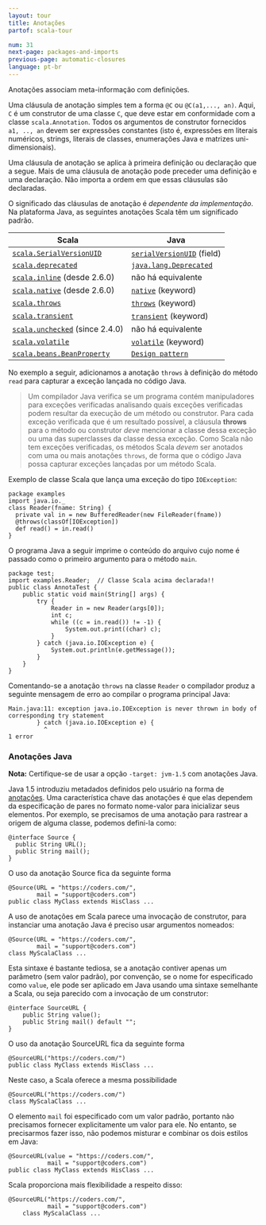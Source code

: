 ```yaml
---
layout: tour
title: Anotações
partof: scala-tour

num: 31
next-page: packages-and-imports
previous-page: automatic-closures
language: pt-br
---
```


Anotações associam meta-informação com definições.

Uma cláusula de anotação simples tem a forma `@C` ou `@C(a1,..., an)`. Aqui, `C` é um construtor de uma classe `C`, que deve estar em conformidade com a classe `scala.Annotation`. Todos os argumentos de construtor fornecidos `a1, .., an` devem ser expressões constantes (isto é, expressões em literais numéricos, strings, literais de classes, enumerações Java e matrizes uni-dimensionais).

Uma cláusula de anotação se aplica à primeira definição ou declaração que a segue. Mais de uma cláusula de anotação pode preceder uma definição e uma declaração. Não importa a ordem em que essas cláusulas são declaradas.

O significado das cláusulas de anotação é _dependente da implementação_. Na plataforma Java, as seguintes anotações Scala têm um significado padrão.

|           Scala           |           Java           |
|           ------          |          ------          |
|  [`scala.SerialVersionUID`](https://www.scala-lang.org/api/current/scala/SerialVersionUID.html)   |  [`serialVersionUID`](https://java.sun.com/j2se/1.5.0/docs/api/java/io/Serializable.html#navbar_bottom) (field)  |
|  [`scala.deprecated`](https://www.scala-lang.org/api/current/scala/deprecated.html)   |  [`java.lang.Deprecated`](https://java.sun.com/j2se/1.5.0/docs/api/java/lang/Deprecated.html) |
|  [`scala.inline`](https://www.scala-lang.org/api/current/scala/inline.html) (desde 2.6.0)  | não há equivalente |
|  [`scala.native`](https://www.scala-lang.org/api/current/scala/native.html) (desde 2.6.0)  |  [`native`](https://java.sun.com/docs/books/tutorial/java/nutsandbolts/_keywords.html) (keyword) |
|  [`scala.throws`](https://www.scala-lang.org/api/current/scala/throws.html) |  [`throws`](https://java.sun.com/docs/books/tutorial/java/nutsandbolts/_keywords.html) (keyword) |
|  [`scala.transient`](https://www.scala-lang.org/api/current/scala/transient.html) |  [`transient`](https://java.sun.com/docs/books/tutorial/java/nutsandbolts/_keywords.html) (keyword) |
|  [`scala.unchecked`](https://www.scala-lang.org/api/current/scala/unchecked.html) (since 2.4.0) |  não há equivalente |
|  [`scala.volatile`](https://www.scala-lang.org/api/current/scala/volatile.html) |  [`volatile`](https://java.sun.com/docs/books/tutorial/java/nutsandbolts/_keywords.html) (keyword) |
|  [`scala.beans.BeanProperty`](https://www.scala-lang.org/api/current/scala/beans/BeanProperty.html) |  [`Design pattern`](https://docs.oracle.com/javase/tutorial/javabeans/writing/properties.html) |

No exemplo a seguir, adicionamos a anotação `throws` à definição do método `read` para capturar a exceção lançada no código Java.

> Um compilador Java verifica se um programa contém manipuladores para exceções verificadas analisando quais exceções verificadas podem resultar da execução de um método ou construtor. Para cada exceção verificada que é um resultado possível, a cláusula **throws** para o método ou construtor _deve_ mencionar a classe dessa exceção ou uma das superclasses da classe dessa exceção.
> Como Scala não tem exceções verificadas, os métodos Scala _devem_ ser anotados com uma ou mais anotações `throws`, de forma que o código Java possa capturar exceções lançadas por um método Scala.


Exemplo de classe Scala que lança uma exceção do tipo `IOException`:

```
package examples
import java.io._
class Reader(fname: String) {
  private val in = new BufferedReader(new FileReader(fname))
  @throws(classOf[IOException])
  def read() = in.read()
}
```

O programa Java a seguir imprime o conteúdo do arquivo cujo nome é passado como o primeiro argumento para o método `main`.

```
package test;
import examples.Reader;  // Classe Scala acima declarada!!
public class AnnotaTest {
    public static void main(String[] args) {
        try {
            Reader in = new Reader(args[0]);
            int c;
            while ((c = in.read()) != -1) {
                System.out.print((char) c);
            }
        } catch (java.io.IOException e) {
            System.out.println(e.getMessage());
        }
    }
}
```

Comentando-se a anotação `throws` na classe `Reader` o compilador produz a seguinte mensagem de erro ao compilar o programa principal Java:

```
Main.java:11: exception java.io.IOException is never thrown in body of
corresponding try statement
        } catch (java.io.IOException e) {
          ^
1 error
```

### Anotações Java ###

**Nota:** Certifique-se de usar a opção `-target: jvm-1.5` com anotações Java.

Java 1.5 introduziu metadados definidos pelo usuário na forma de [anotações](https://java.sun.com/j2se/1.5.0/docs/guide/language/annotations.html). Uma característica chave das anotações é que elas dependem da especificação de pares no formato nome-valor para inicializar seus elementos. Por exemplo, se precisamos de uma anotação para rastrear a origem de alguma classe, podemos defini-la como:

```
@interface Source {
  public String URL();
  public String mail();
}
```

O uso da anotação Source fica da seguinte forma

```
@Source(URL = "https://coders.com/",
        mail = "support@coders.com")
public class MyClass extends HisClass ...
```

A uso de anotações em Scala parece uma invocação de construtor, para instanciar uma anotação Java é preciso usar argumentos nomeados:

```
@Source(URL = "https://coders.com/",
        mail = "support@coders.com")
class MyScalaClass ...
```

Esta sintaxe é bastante tediosa, se a anotação contiver apenas um parâmetro (sem valor padrão), por convenção, se o nome for especificado como `value`, ele pode ser aplicado em Java usando uma sintaxe semelhante a Scala, ou seja parecido com a invocação de um construtor:

```
@interface SourceURL {
    public String value();
    public String mail() default "";
}
```

O uso da anotação SourceURL fica da seguinte forma

```
@SourceURL("https://coders.com/")
public class MyClass extends HisClass ...
```

Neste caso, a Scala oferece a mesma possibilidade

```
@SourceURL("https://coders.com/")
class MyScalaClass ...
```

O elemento `mail` foi especificado com um valor padrão, portanto não precisamos fornecer explicitamente um valor para ele. No entanto, se precisarmos fazer isso, não podemos misturar e combinar os dois estilos em Java:

```
@SourceURL(value = "https://coders.com/",
           mail = "support@coders.com")
public class MyClass extends HisClass ...
```

Scala proporciona mais flexibilidade a respeito disso:

```
@SourceURL("https://coders.com/",
           mail = "support@coders.com")
    class MyScalaClass ...
```
